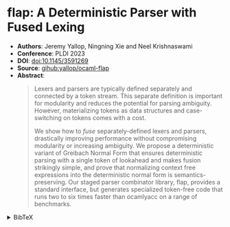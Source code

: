 # flap: A Deterministic Parser with Fused Lexing

- **Authors**: Jeremy Yallop, Ningning Xie and Neel Krishnaswami
- **Conference**: PLDI 2023
- **DOI**: [doi:10.1145/3591269](https://doi.org/10.1145/3591269)
- **Source**: [gihub:yallop/ocaml-flap](https://github.com/yallop/ocaml-flap)
- **Abstract**:
  > Lexers and parsers are typically defined separately and connected by a token
  > stream. This separate definition is important for modularity and reduces the
  > potential for parsing ambiguity. However, materializing tokens as data
  > structures and case-switching on tokens comes with a cost.
  >
  > We show how to _fuse_ separately-defined lexers and parsers, drastically
  > improving performance without compromising modularity or increasing
  > ambiguity. We propose a deterministic variant of Greibach Normal Form that
  > ensures deterministic parsing with a single token of lookahead and makes
  > fusion strikingly simple, and prove that normalizing context free
  > expressions into the deterministic normal form is semantics-preserving.
  > Our staged parser combinator library, flap, provides a standard interface,
  > but generates specialized token-free code that runs two to six times faster
  > than ocamlyacc on a range of benchmarks.

<!-- markdownlint-disable no-inline-html -->
<details>
<summary>BibTeX</summary>

```bibtex
@article{10.1145/3591269,
author = {Yallop, Jeremy and Xie, Ningning and Krishnaswami, Neel},
title = {flap: A Deterministic Parser with Fused Lexing},
year = {2023},
issue_date = {June 2023},
publisher = {Association for Computing Machinery},
address = {New York, NY, USA},
volume = {7},
number = {PLDI},
url = {https://doi.org/10.1145/3591269},
doi = {10.1145/3591269},
abstract = {Lexers and parsers are typically defined separately and connected by
a token stream. This separate definition is important for modularity and reduces
the potential for parsing ambiguity. However, materializing tokens as data
structures and case-switching on tokens comes with a cost. We show how to fuse
separately-defined lexers and parsers, drastically improving performance without
compromising modularity or increasing ambiguity. We propose a deterministic
variant of Greibach Normal Form that ensures deterministic parsing with a single
token of lookahead and makes fusion strikingly simple, and prove that
normalizing context free expressions into the deterministic normal form is
semantics-preserving. Our staged parser combinator library, flap, provides a
standard interface, but generates specialized token-free code that runs two to
six times faster than ocamlyacc on a range of benchmarks.},
journal = {Proc. ACM Program. Lang.},
month = jun,
articleno = {155},
numpages = {24},
keywords = {fusion, lexing, multi-stage programming, optimization, parsing}
}
```

</details>
